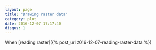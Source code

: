 ```yaml
---
layout: page
title: "Drawing raster data"
category: plot
date: 2016-12-07 17:17:40
disqus: 1
---
```


When [reading raster]({% post_url 2016-12-07-reading-raster-data %})
